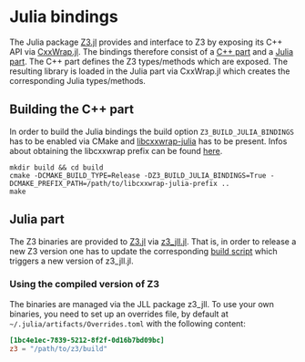 # Julia bindings

The Julia package [Z3.jl](https://github.com/ahumenberger/Z3.jl) provides and interface to Z3 by exposing its C++ API via [CxxWrap.jl](https://github.com/JuliaInterop/CxxWrap.jl). The bindings therefore consist of a [C++ part](z3jl.cpp) and a [Julia part](https://github.com/ahumenberger/Z3.jl). The C++ part defines the Z3 types/methods which are exposed. The resulting library is loaded in the Julia part via CxxWrap.jl which creates the corresponding Julia types/methods.

## Building the C++ part 

In order to build the Julia bindings the build option `Z3_BUILD_JULIA_BINDINGS` has to be enabled via CMake and [libcxxwrap-julia](https://github.com/JuliaInterop/libcxxwrap-julia) has to be present. Infos about obtaining the libcxxwrap prefix can be found [here](https://github.com/JuliaInterop/CxxWrap.jl#compiling-the-c-code).

```
mkdir build && cd build
cmake -DCMAKE_BUILD_TYPE=Release -DZ3_BUILD_JULIA_BINDINGS=True -DCMAKE_PREFIX_PATH=/path/to/libcxxwrap-julia-prefix ..
make
```

## Julia part

The Z3 binaries are provided to [Z3.jl](https://github.com/ahumenberger/Z3.jl) via [z3_jll.jl](https://github.com/JuliaBinaryWrappers/z3_jll.jl). That is, in order to release a new Z3 version one has to update the corresponding [build script](https://github.com/JuliaPackaging/Yggdrasil/tree/master/Z/z3) which triggers a new version of z3_jll.jl.

### Using the compiled version of Z3

The binaries are managed via the JLL package z3_jll. To use your own binaries, you need to set up an overrides file, by default at `~/.julia/artifacts/Overrides.toml` with the following content:

```toml
[1bc4e1ec-7839-5212-8f2f-0d16b7bd09bc]
z3 = "/path/to/z3/build"
```
